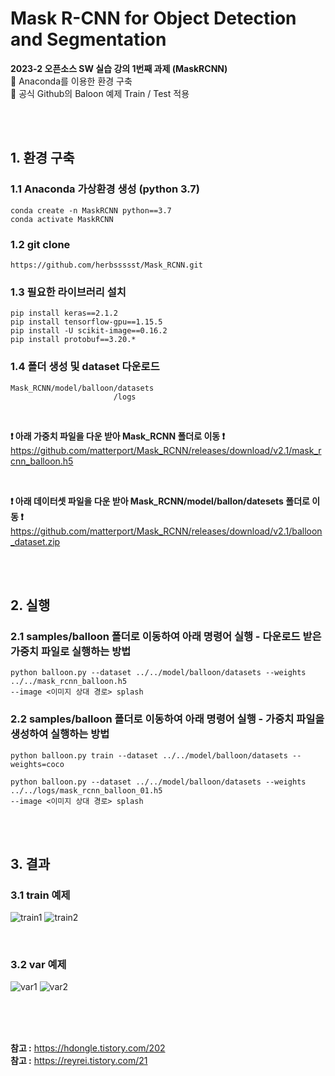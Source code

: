 # Mask R-CNN for Object Detection and Segmentation

**2023-2 오픈소스 SW 실습 강의 1번째 과제 (MaskRCNN)** <br/>
📢 Anaconda를 이용한 환경 구축 <br/>
📢 공식 Github의 Baloon 예제 Train / Test 적용 <br/>

<br/><br/>

## 1. 환경 구축
### 1.1 Anaconda 가상환경 생성 (python 3.7)
```
conda create -n MaskRCNN python==3.7
conda activate MaskRCNN
```
### 1.2 git clone
```
https://github.com/herbssssst/Mask_RCNN.git
```
### 1.3 필요한 라이브러리 설치
```
pip install keras==2.1.2
pip install tensorflow-gpu==1.15.5
pip install -U scikit-image==0.16.2
pip install protobuf==3.20.*
```
### 1.4 폴더 생성 및 dataset 다운로드
```
Mask_RCNN/model/balloon/datasets
                       /logs
```
<br/>

**❗ 아래 가중치 파일을 다운 받아 Mask_RCNN 폴더로 이동 ❗**<br/>
https://github.com/matterport/Mask_RCNN/releases/download/v2.1/mask_rcnn_balloon.h5

<br/>

**❗ 아래 데이터셋 파일을 다운 받아 Mask_RCNN/model/ballon/datesets 폴더로 이동 ❗**<br/>
https://github.com/matterport/Mask_RCNN/releases/download/v2.1/balloon_dataset.zip 

<br/><br/>

## 2. 실행
### 2.1 samples/balloon 폴더로 이동하여 아래 명령어 실행 - 다운로드 받은 가중치 파일로 실행하는 방법
```
python balloon.py --dataset ../../model/balloon/datasets --weights ../../mask_rcnn_balloon.h5
--image <이미지 상대 경로> splash
```
### 2.2 samples/balloon 폴더로 이동하여 아래 명령어 실행 - 가중치 파일을 생성하여 실행하는 방법
```
python balloon.py train --dataset ../../model/balloon/datasets --weights=coco
```
```
python balloon.py --dataset ../../model/balloon/datasets --weights ../../logs/mask_rcnn_balloon_01.h5
--image <이미지 상대 경로> splash
```

<br/><br/>

## 3. 결과
### 3.1 train 예제
![train1](https://github.com/herbssssst/OpenSource-SW-Telegram-Bot/assets/98319466/d756635b-32d1-4c07-9dcd-39dd7296ff9d)
![train2](https://github.com/herbssssst/OpenSource-SW-Telegram-Bot/assets/98319466/11726609-abb1-4207-8285-2e1dbfcda82d)

<br/>

### 3.2 var 예제
![var1](https://github.com/herbssssst/OpenSource-SW-Telegram-Bot/assets/98319466/f4b88257-a5a2-4f8d-ac1b-5fa14d7394b9)
![var2](https://github.com/herbssssst/OpenSource-SW-Telegram-Bot/assets/98319466/4205945e-11c5-4813-a80a-a9577794bf4b)

<br/><br/><br/>

**참고 :** https://hdongle.tistory.com/202 <br/>
**참고 :** https://reyrei.tistory.com/21
